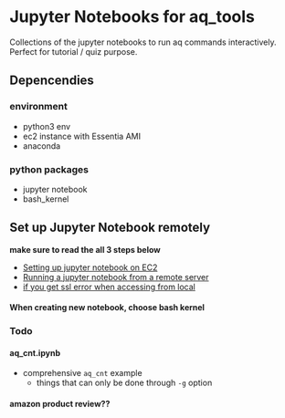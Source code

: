 # Jupyter Notebooks for aq_tools

Collections of the jupyter notebooks to run aq commands interactively. Perfect for tutorial / quiz
purpose.

## Depencendies
### environment
- python3 env
- ec2 instance with Essentia AMI
- anaconda
### python packages
- jupyter notebook
- bash_kernel


## Set up Jupyter Notebook remotely
**make sure to read the all 3 steps below**
- [Setting up jupyter notebook on EC2](https://chrisalbon.com/aws/basics/run_project_jupyter_on_amazon_ec2/)
- [Running a jupyter notebook from a remote server](https://ljvmiranda921.github.io/notebook/2018/01/31/running-a-jupyter-notebook/)
- [if you get ssl error when accessing from local](https://stackoverflow.com/questions/36387654/jupyter-on-ec2-ssl-error)

#### When creating new notebook, choose bash kernel

### Todo

#### aq_cnt.ipynb
- comprehensive `aq_cnt` example
	* things that can only be done through `-g` option

#### amazon product review??
